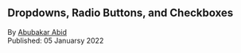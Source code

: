## Dropdowns, Radio Buttons, and Checkboxes

By [Abubakar Abid](https://huggingface.co/aliabd) <br>
Published: 05 Januarsy 2022 <br>